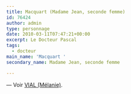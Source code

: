 ```yaml
---
title: Macquart (Madame Jean, seconde femme)
id: 76424
author: admin
type: personnage
date: 2010-03-11T07:47:21+00:00
excerpt: Le Docteur Pascal
tags:
  - docteur
main_name: 'Macquart '
secondary_name: Madame Jean, seconde femme

---
```

— Voir <a href="/personnage/vial-melanie/" target="_self">VIAL (Mélanie)</a>.
